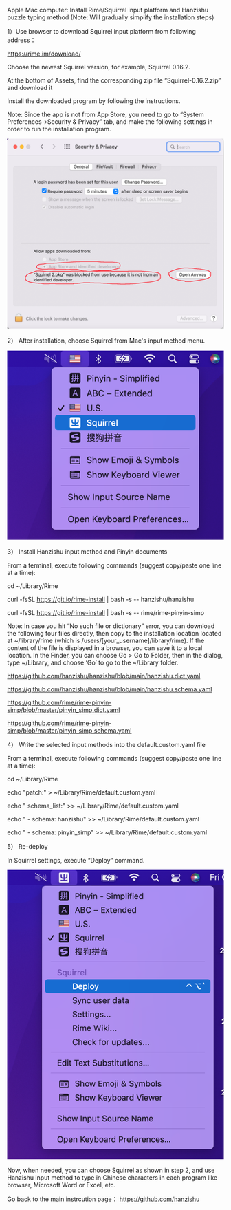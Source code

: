 ﻿
Apple Mac computer: Install Rime/Squirrel input platform and Hanzishu puzzle typing method (Note: Will gradually simplify the installation steps)


1）Use browser to download Squirrel input platform from following address：

https://rime.im/download/

Choose the newest Squirrel version, for example, Squirrel 0.16.2.

At the bottom of Assets, find the corresponding zip file “Squirrel-0.16.2.zip” and download it

Install the downloaded program by following the instructions.
                       
Note: Since the app is not from App Store, you need to go to “System Preferences->Security & Privacy” tab, and make the following settings in order to run the installation program.

![alt text](https://github.com/hanzishu/hanzishu/blob/main/privacy.png)
       
                       
2）  After installation, choose Squirrel from Mac's input method menu.

![alt text](https://github.com/hanzishu/hanzishu/blob/main/choosesquirrel.png)
                      
3） Install Hanzishu input method and Pinyin documents

From a terminal, execute following commands (suggest copy/paste one line at a time):

cd ~/Library/Rime

curl -fsSL https://git.io/rime-install | bash -s -- hanzishu/hanzishu

curl -fsSL https://git.io/rime-install | bash -s -- rime/rime-pinyin-simp

Note: In case you hit “No such file or dictionary” error, you can download the following four files directly, then copy to the installation location located at ~/library/rime (which is /users/[your_username]/library/rime). If the content of the file is displayed in a browser, you can save it to a local location. In the Finder, you can choose Go > Go to Folder, then in the dialog, type ~/Library, and choose ‘Go’ to go to the ~/Library folder.

https://github.com/hanzishu/hanzishu/blob/main/hanzishu.dict.yaml

https://github.com/hanzishu/hanzishu/blob/main/hanzishu.schema.yaml

https://github.com/rime/rime-pinyin-simp/blob/master/pinyin_simp.dict.yaml

https://github.com/rime/rime-pinyin-simp/blob/master/pinyin_simp.schema.yaml

4） Write the selected input methods into the default.custom.yaml file 	

From a terminal, execute following commands (suggest copy/paste one line at a time):

cd ~/Library/Rime

echo "patch:" > ~/Library/Rime/default.custom.yaml

echo " schema_list:" >> ~/Library/Rime/default.custom.yaml

echo " - schema: hanzishu" >> ~/Library/Rime/default.custom.yaml

echo " - schema: pinyin_simp" >> ~/Library/Rime/default.custom.yaml
      

5） Re-deploy

In Squirrel settings, execute “Deploy” command.

![alt text](https://github.com/hanzishu/hanzishu/blob/main/deploymenu.png)
                           
Now, when needed, you can choose Squirrel as shown in step 2, and use Hanzishu input method to type in Chinese characters in each program like browser, Microsoft Word or Excel, etc.

Go back to the main instrcution page： https://github.com/hanzishu



